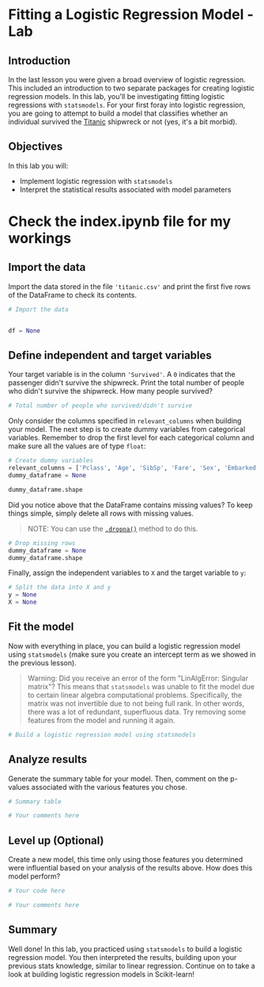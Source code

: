 
# Fitting a Logistic Regression Model - Lab

## Introduction

In the last lesson you were given a broad overview of logistic regression. This included an introduction to two separate packages for creating logistic regression models. In this lab, you'll be investigating fitting logistic regressions with `statsmodels`. For your first foray into logistic regression, you are going to attempt to build a model that classifies whether an individual survived the [Titanic](https://www.kaggle.com/c/titanic/data) shipwreck or not (yes, it's a bit morbid).


## Objectives

In this lab you will: 

* Implement logistic regression with `statsmodels` 
* Interpret the statistical results associated with model parameters

# Check the index.ipynb file for my workings

## Import the data

Import the data stored in the file `'titanic.csv'` and print the first five rows of the DataFrame to check its contents. 


```python
# Import the data


df = None

```

## Define independent and target variables

Your target variable is in the column `'Survived'`. A `0` indicates that the passenger didn't survive the shipwreck. Print the total number of people who didn't survive the shipwreck. How many people survived?


```python
# Total number of people who survived/didn't survive

```

Only consider the columns specified in `relevant_columns` when building your model. The next step is to create dummy variables from categorical variables. Remember to drop the first level for each categorical column and make sure all the values are of type `float`: 


```python
# Create dummy variables
relevant_columns = ['Pclass', 'Age', 'SibSp', 'Fare', 'Sex', 'Embarked', 'Survived']
dummy_dataframe = None

dummy_dataframe.shape
```

Did you notice above that the DataFrame contains missing values? To keep things simple, simply delete all rows with missing values. 

> NOTE: You can use the [`.dropna()`](https://pandas.pydata.org/pandas-docs/stable/reference/api/pandas.DataFrame.dropna.html) method to do this. 


```python
# Drop missing rows
dummy_dataframe = None
dummy_dataframe.shape
```

Finally, assign the independent variables to `X` and the target variable to `y`: 


```python
# Split the data into X and y
y = None
X = None
```

## Fit the model

Now with everything in place, you can build a logistic regression model using `statsmodels` (make sure you create an intercept term as we showed in the previous lesson).  

> Warning: Did you receive an error of the form "LinAlgError: Singular matrix"? This means that `statsmodels` was unable to fit the model due to certain linear algebra computational problems. Specifically, the matrix was not invertible due to not being full rank. In other words, there was a lot of redundant, superfluous data. Try removing some features from the model and running it again.


```python
# Build a logistic regression model using statsmodels

```

## Analyze results

Generate the summary table for your model. Then, comment on the p-values associated with the various features you chose.


```python
# Summary table

```


```python
# Your comments here

```

## Level up (Optional)

Create a new model, this time only using those features you determined were influential based on your analysis of the results above. How does this model perform?


```python
# Your code here

```


```python
# Your comments here
```

## Summary 

Well done! In this lab, you practiced using `statsmodels` to build a logistic regression model. You then interpreted the results, building upon your previous stats knowledge, similar to linear regression. Continue on to take a look at building logistic regression models in Scikit-learn!
